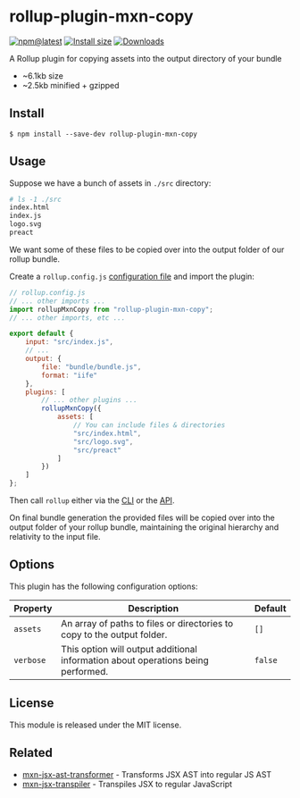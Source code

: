 # rollup-plugin-mxn-copy

[![npm@latest](https://badgen.net/npm/v/rollup-plugin-mxn-copy)](https://www.npmjs.com/package/rollup-plugin-mxn-copy)
[![Install size](https://packagephobia.now.sh/badge?p=rollup-plugin-mxn-copy)](https://packagephobia.now.sh/result?p=rollup-plugin-mxn-copy)
[![Downloads](https://img.shields.io/npm/dm/rollup-plugin-mxn-copy.svg)](https://npmjs.com/rollup-plugin-mxn-copy)

A Rollup plugin for copying assets into the output directory of your bundle

- ~6.1kb size
- ~2.5kb minified + gzipped

## Install

```
$ npm install --save-dev rollup-plugin-mxn-copy
```

## Usage

Suppose we have a bunch of assets in `./src` directory:

```bash
# ls -1 ./src
index.html
index.js
logo.svg
preact
```

We want some of these files to be copied over into the output folder of our rollup bundle.

Create a `rollup.config.js` [configuration file](https://www.rollupjs.org/guide/en/#configuration-files) and import the plugin:

```js
// rollup.config.js
// ... other imports ...
import rollupMxnCopy from "rollup-plugin-mxn-copy";
// ... other imports, etc ...

export default {
	input: "src/index.js",
	// ...
	output: {
		file: "bundle/bundle.js",
		format: "iife"
	},
	plugins: [
		// ... other plugins ...
		rollupMxnCopy({
			assets: [
				// You can include files & directories
				"src/index.html",
				"src/logo.svg",
				"src/preact"
			]
		})
	]
};
```

Then call `rollup` either via the [CLI](https://www.rollupjs.org/guide/en/#command-line-reference) or the [API](https://www.rollupjs.org/guide/en/#javascript-api).

On final bundle generation the provided files will be copied over into the output folder of your rollup bundle, maintaining the original hierarchy and relativity to the input file.

## Options

This plugin has the following configuration options:

| Property    | Description    | Default      |
|-------------|----------------|--------------|
| `assets`    | An array of paths to files or directories to copy to the output folder. | `[]` |
| `verbose`   | This option will output additional information about operations being performed. | `false` |

## License

This module is released under the MIT license.

## Related

- [mxn-jsx-ast-transformer](https://github.com/ZimNovich/mxn-jsx-ast-transformer) - Transforms JSX AST into regular JS AST
- [mxn-jsx-transpiler](https://github.com/ZimNovich/mxn-jsx-transpiler) - Transpiles JSX to regular JavaScript
